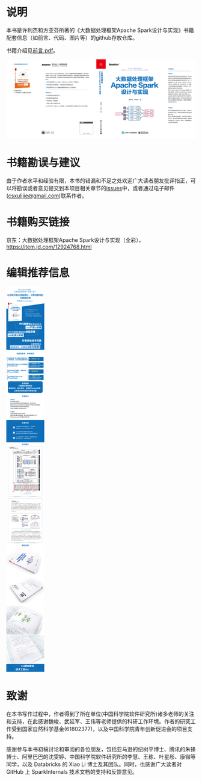# 说明
本书是许利杰和方亚芬所著的《大数据处理框架Apache Spark设计与实现》书籍配套信息（如前言、代码、图片等）的github存放仓库。

书籍介绍见[前言.pdf](前言.pdf)。

![书籍封面](figures/封面/封面.jpeg)

# 书籍勘误与建议

由于作者水平和经验有限，本书的错漏和不足之处欢迎广大读者朋友批评指正，可以将勘误或者意见提交到本项目相关章节的[issues](https://github.com/JerryLead/ApacheSparkBook/issues)中，或者通过电子邮件(csxulijie@gmail.com)联系作者。


# 书籍购买链接

京东：大数据处理框架Apache Spark设计与实现（全彩），https://item.jd.com/12924768.html

# 编辑推荐信息

![编辑推荐信息](figures/编辑推荐信息/编辑推荐信息.jpeg)



# 致谢

在本书写作过程中，作者得到了所在单位(中国科学院软件研究所)诸多老师的关注和支持，在此感谢魏峻、武延军、王伟等老师提供的科研工作环境。作者的研究工作受到国家自然科学基金(61802377)，以及中国科学院青年创新促进会的项目支持。 

感谢参与本书初稿讨论和审阅的各位朋友，包括亚马逊的纪树平博士、腾讯的朱锋博士、阿里巴巴的沈雯婷、中国科学院软件研究所的李慧、王栋、叶星彤、康锴等同学，以及 Databricks 的 Xiao Li 博士及其团队。同时，也感谢广大读者对 GitHub 上 SparkInternals 技术文档的支持和反馈意见。

